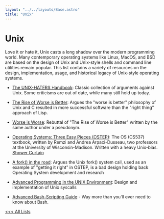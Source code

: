 ```yaml
---
layout: "../../layouts/Base.astro"
title: "Unix"
---
```


# Unix

Love it or hate it, Unix casts a long shadow over the modern programming world. Many contemporary operating systems like Linux, MacOS, and BSD
are based on the design of Unix and Unix-style shells and command line utilities remain popular.
This list contains a variety of resources on the design, implementation, usage, and historical legacy of Unix-style operating systems. 

- [The UNIX-HATERS Handbook](https://web.mit.edu/~simsong/www/ugh.pdf): Classic collection of arguments against Unix. Some criticisms are out of date, while many still hold up today. 
- [The Rise of Worse is Better](https://dreamsongs.com/RiseOfWorseIsBetter.html): Argues the "worse is better" philosophy of Unix and C resulted in more successful software than the "right thing" approach of Lisp.
- [Worse is Worse](https://dreamsongs.com/Files/worse-is-worse.pdf): Rebuttal of "The Rise of Worse is Better" written by the same author under a pseudonym.
- [Operating Systems: Three Easy Pieces (OSTEP)](https://pages.cs.wisc.edu/~remzi/OSTEP/): The OS (CS537) textbook, written by Remzi and Andrea Arpaci-Dusseau, two professors at the University of Wisconsin-Madison. Written with a heavy Unix-bias. [Shower Curtain](https://www.redbubble.com/i/shower-curtain/OSTEP-Comet-by-ostep/50477786.YH6LW)
- [A fork() in the road](https://www.microsoft.com/en-us/research/uploads/prod/2019/04/fork-hotos19.pdf): Argues the Unix fork() system call, used as an example of "getting it right" in OSTEP, is a bad design holding back Operating System development and research

- [Advanced Programming in the UNIX Environment](https://www.youtube.com/watch?v=BsB9Cg6yJc4&list=PL0qfF8MrJ-jxMfirAdxDs9zIiBg2Wug0z): Design and implementation of Unix syscalls
- [Advanced Bash-Scripting Guide](https://tldp.org/LDP/abs/html/) - Way more than you'll ever need to know about Bash.

[<<< All Lists](/resources/)
